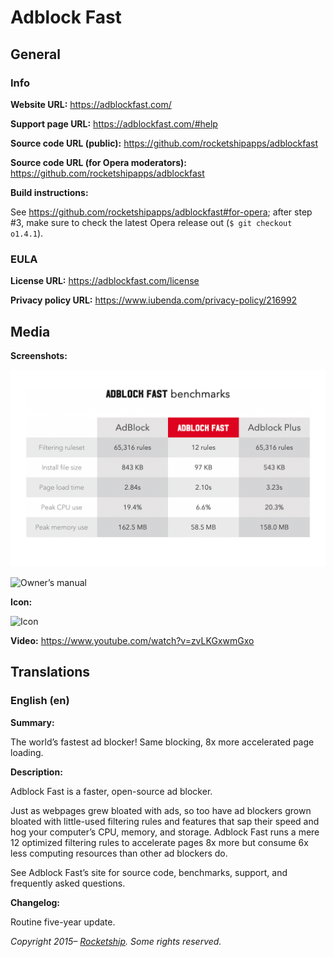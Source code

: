 # Adblock Fast

## General

### Info

**Website URL:** https://adblockfast.com/

**Support page URL:** https://adblockfast.com/#help

**Source code URL (public):** https://github.com/rocketshipapps/adblockfast

**Source code URL (for Opera moderators):** https://github.com/rocketshipapps/adblockfast

**Build instructions:**

See https://github.com/rocketshipapps/adblockfast#for-opera; after step #3, make sure to check the
latest Opera release out (`$ git checkout o1.4.1`).

### EULA

**License URL:** https://adblockfast.com/license

**Privacy policy URL:** https://www.iubenda.com/privacy-policy/216992

## Media

**Screenshots:**

![Extension benchmarks](chrome/screenshots/benchmarks.png)

![Owner’s manual](chrome/screenshots/manual.png)

**Icon:**

![Icon](icons/icon.png)

**Video:** https://www.youtube.com/watch?v=zvLKGxwmGxo

## Translations

### English (en)

**Summary:**

The world’s fastest ad blocker! Same blocking, 8x more accelerated page loading.

**Description:**

Adblock Fast is a faster, open-source ad blocker.

Just as webpages grew bloated with ads, so too have ad blockers grown bloated with little-used
filtering rules and features that sap their speed and hog your computer’s CPU, memory, and storage.
Adblock Fast runs a mere 12 optimized filtering rules to accelerate pages 8x more but consume 6x
less computing resources than other ad blockers do.

See Adblock Fast’s site for source code, benchmarks, support, and frequently asked questions.

**Changelog:**

Routine five-year update.

_Copyright 2015– [Rocketship](https://rocketshipapps.com/). Some rights reserved._

